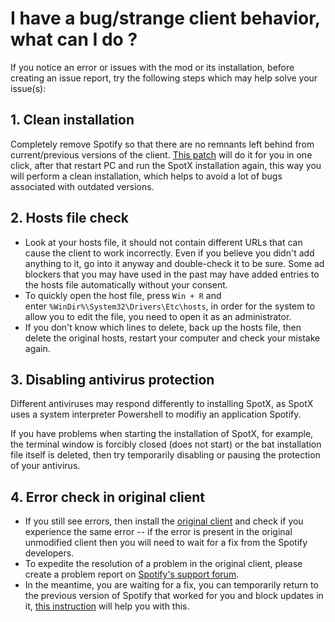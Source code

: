 # I have a bug/strange client behavior, what can I do ?

If you notice an error or issues with the mod or its installation, before creating an issue report, try the following steps which may help solve your issue(s):

## 1. Clean installation

Completely remove Spotify so that there are no remnants left behind from current/previous versions of the client. [This patch](https://github.com/amd64fox/Uninstall-Spotify) will do it for you in one click, after that restart PC and run the SpotX installation again, this way you will perform a clean installation, which helps to avoid a lot of bugs associated with outdated versions.

## 2. Hosts file check

- Look at your hosts file, it should not contain different URLs that can cause the client to work incorrectly. Even if you believe you didn't add anything to it, go into it anyway and double-check it to be sure. Some ad blockers that you may have used in the past may have added entries to the hosts file automatically without your consent.
- To quickly open the host file, press `Win + R` and enter `%WinDir%\System32\Drivers\Etc\hosts`, in order for the system to allow you to edit the file, you need to open it as an administrator.
- If you don't know which lines to delete, back up the hosts file, then delete the original hosts, restart your computer and check your mistake again.

## 3. Disabling antivirus protection

Different antiviruses may respond differently to installing SpotX, as SpotX uses a system interpreter Powershell to modifiy an application Spotify.

If you have problems when starting the installation of SpotX, for example, the terminal window is forcibly closed (does not start) or the bat installation file itself is deleted, then try temporarily disabling or pausing the protection of your antivirus.

## 4. Error check in original client

- If you still see errors, then install the [original client](https://cutt.ly/8EH6NuH) and check if you experience the same error -- if the error is present in the original unmodified client then you will need to wait for a fix from the Spotify developers.
- To expedite the resolution of a problem in the original client, please create a problem report on [Spotify's support forum](https://community.spotify.com/t5/Desktop-Windows/bd-p/desktop_windows).
- In the meantime, you are waiting for a fix, you can temporarily return to the previous version of Spotify that worked for you and block updates in it, [this instruction](https://github.com/amd64fox/Rollback-Spotify) will help you with this.